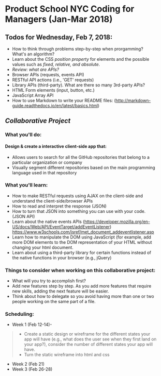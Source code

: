 # Product School NYC Coding for Managers (Jan-Mar 2018)

## Todos for Wednesday, Feb 7, 2018:
* How to think through problems step-by-step when prorgamming? What's an algorithm? 
* Learn about the CSS *position property* for elements and the possible values such as *fixed, relative, and absolute*. 
* *Review: what are APIs?*
* Browser APIs (requests, events API)
* RESTful API actions (i.e., 'GET' requests) 
* Library APIs (third-party). What are there so many 3rd-party APIs? 
* HTML Form elements (input, button, etc.)
* JavaScript Array API
* How to use Markdown to write your README files: (http://markdown-guide.readthedocs.io/en/latest/basics.html)


## *Collaborative Project*

### What you'll do:
#### Design & create a interactive client-side app that:
* Allows users to search for all the GitHub repositories that belong to a particular organization or company
* Visually segment different repositories based on the main programming language used in that repository 

### What you'll learn:
* How to make RESTful requests using AJAX on the client-side and understand the client-side/browser APIs
* How to read and interpret the response (JSON) 
* How to turn that JSON into something you can use with your code. (JSON API) 
* Learn about the native events APIs (https://developer.mozilla.org/en-US/docs/Web/API/EventTarget/addEventListener) 
https://www.w3schools.com/jsref/met_document_addeventlistener.asp
* Learn how to manipulate the DOM using JavaScript (for example, add more DOM elements to the DOM representation of your HTML without changing your html document. 
* Learn about using a third-party library for certain functions instead of the native functions in your browser (e.g., jQuery)


### Things to consider when working on this collaborative project: 
* What will you try to accomplish first? 
* Add new features step by step. As you add more features that require new skills, adding the next feature will be easier. 
* Think about how to delegate so you avoid having more than one or two people working on the same part of a file. 

### Scheduling: 
* Week 1 (Feb 12-14)- 
> * Create a static design or wireframe for the different states your app will have (e.g., what does the user see when they first land on your app?), consider the number of different states your app will have. 
> * Turn the static wireframe into html and css
* Week 2 (Feb 21) 
* Week 3 (Feb 26-28)
